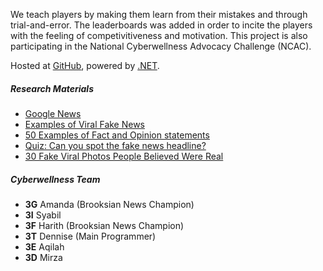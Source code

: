 ﻿We teach players by making them learn from their mistakes and through trial-and-error. The leaderboards was added in order to incite the players with the feeling of competivitiveness and motivation. This project is also participating in the National Cyberwellness Advocacy Challenge (NCAC).

Hosted at [GitHub](https://github.com/dentolos19/FakerSpotter), powered by [.NET](https://dotnet.microsoft.com).

##### Research Materials

* [Google News](https://news.google.com)
* [Examples of Viral Fake News](https://libguides.valenciacollege.edu/c.php?g=612299&p=4251645)
* [50 Examples of Fact and Opinion statements](https://www.englishbix.com/examples-of-fact-and-opinion-statement)
* [Quiz: Can you spot the fake news headline?](https://this.deakin.edu.au/society/quiz-can-you-spot-the-fake-news-headline)
* [30 Fake Viral Photos People Believed Were Real](https://www.boredpanda.com/fake-news-photos-viral-photoshop)

##### Cyberwellness Team

* **3G** Amanda (Brooksian News Champion)
* **3I** Syabil
* **3F** Harith (Brooksian News Champion)
* **3T** Dennise (Main Programmer)
* **3E** Aqilah
* **3D** Mirza